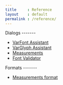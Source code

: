 ```yaml
---
title     : Reference
layout    : default
permalink : /reference/
---
```


<div class='row'>
<div class='col' markdown='1'>
Dialogs
-------

- [VarFont Assistant](dialogs/varfont-assistant)
- [VarGlyph Assistant](dialogs/varglyph-assistant)
- [Measurements](dialogs/measurements)
- [Font Validator](dialogs/font-validator)
</div>
<div class='col' markdown='1'>
Formats
-------

- [Measurements format](formats/measurements-format)
</div>
</div>
